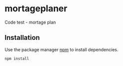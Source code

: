 # mortageplaner
Code test - mortage plan

## Installation

Use the package manager [npm](https://nodejs.org/en/download/) to install dependencies.

```bash
npm install 
```